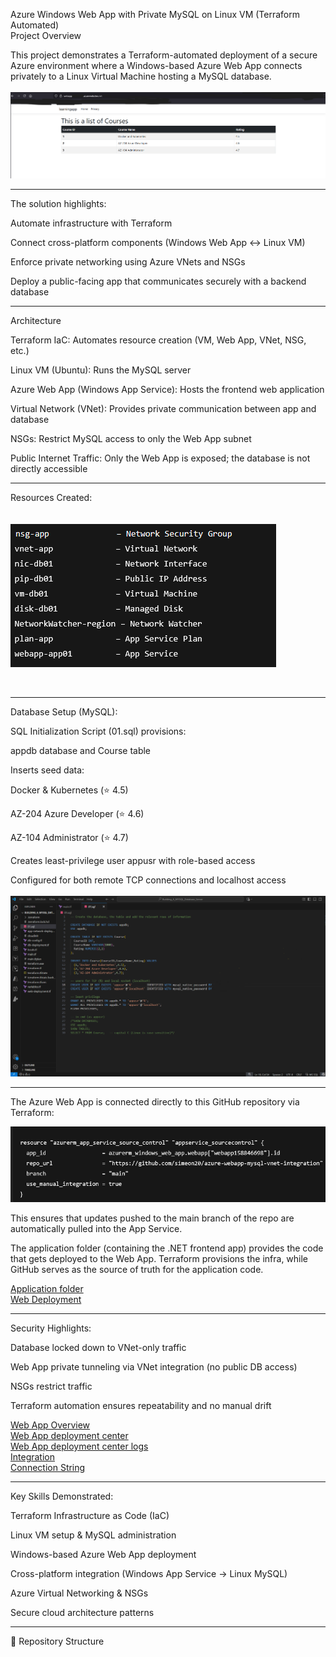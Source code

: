 Azure Windows Web App with Private MySQL on Linux VM (Terraform Automated)
<br>
Project Overview

This project demonstrates a Terraform-automated deployment of a secure Azure environment where a Windows-based Azure Web App connects privately to a Linux Virtual Machine hosting a MySQL database.
<br>
<br>
![web app domain](Learning_App_Web_App.png)

---

The solution highlights:

Automate infrastructure with Terraform

Connect cross-platform components (Windows Web App ↔ Linux VM)

Enforce private networking using Azure VNets and NSGs

Deploy a public-facing app that communicates securely with a backend database

---

Architecture

Terraform IaC: Automates resource creation (VM, Web App, VNet, NSG, etc.)

Linux VM (Ubuntu): Runs the MySQL server

Azure Web App (Windows App Service): Hosts the frontend web application

Virtual Network (VNet): Provides private communication between app and database

NSGs: Restrict MySQL access to only the Web App subnet 

Public Internet Traffic: Only the Web App is exposed; the database is not directly accessible

---

Resources Created:<br>
<br>
<br>
![All Resources](All_Resources.png)<br>

<br>

---

Database Setup (MySQL):

SQL Initialization Script (01.sql) provisions:

appdb database and Course table

Inserts seed data:

Docker & Kubernetes (⭐ 4.5)

AZ-204 Azure Developer (⭐ 4.6)

AZ-104 Administrator (⭐ 4.7)

Creates least-privilege user appusr with role-based access

Configured for both remote TCP connections and localhost access
<br>
<br>
![MySql](01_SQL.png)

---

The Azure Web App is connected directly to this GitHub repository via Terraform:
<br>

![Github](Github_azure_webapp_mysql_vnet_integration.png)

This ensures that updates pushed to the main branch of the repo are automatically pulled into the App Service.

The application folder (containing the .NET frontend app) provides the code that gets deployed to the Web App. Terraform provisions the infra, while GitHub serves as the source of truth for the application code.
<br>

[Application folder](learningapp)
<br>
[Web Deployment](web_deployment_tf.png)

---

Security Highlights:

Database locked down to VNet-only traffic

Web App private tunneling via VNet integration (no public DB access)

NSGs restrict traffic 

Terraform automation ensures repeatability and no manual drift
<br>

[Web App Overview ](Webapp_Resource_Overview.png)<br>
[Web App deployment center](webapp_Deployment_center.png)<br>
[Web App deployment center logs](webapp_Deployment_Center_logs.png)<br>
[Integration](Webapp_Resource_Networking_Virtual_Network_Integration.png)<br>
[Connection String](Webapp_Resource_Environment_Variables.png)<br>

---

Key Skills Demonstrated:

Terraform Infrastructure as Code (IaC)

Linux VM setup & MySQL administration

Windows-based Azure Web App deployment

Cross-platform integration (Windows App Service → Linux MySQL)

Azure Virtual Networking & NSGs

Secure cloud architecture patterns

---

📂 Repository Structure
